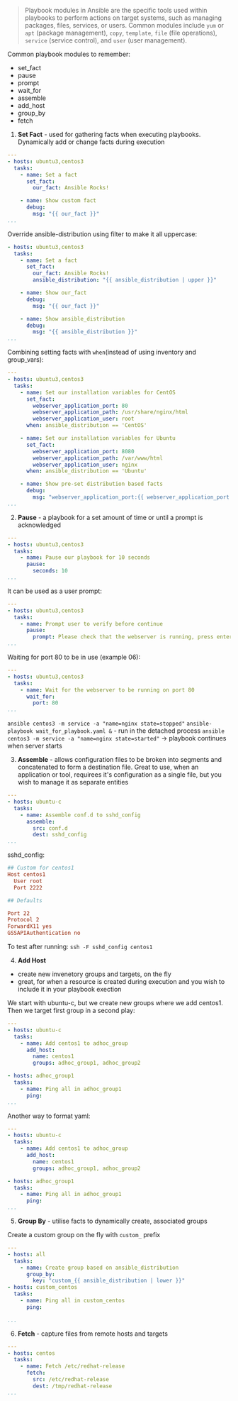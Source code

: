 >Playbook modules in Ansible are the specific tools used within playbooks to perform actions on target systems, such as managing packages, files, services, or users. Common modules include `yum` or `apt` (package management), `copy`, `template`, `file` (file operations), `service` (service control), and `user` (user management).

Common playbook modules to remember:
- set_fact
- pause
- prompt
- wait_for
- assemble
- add_host
- group_by
- fetch

1. **Set Fact** - used for gathering facts when executing playbooks. Dynamically add or change facts during execution
```yaml
---
- hosts: ubuntu3,centos3
  tasks:
    - name: Set a fact
      set_fact:
        our_fact: Ansible Rocks!

    - name: Show custom fact
      debug:
        msg: "{{ our_fact }}"
...
```

Override ansible-distribution using filter to make it all uppercase:
```yaml
- hosts: ubuntu3,centos3
  tasks:
    - name: Set a fact
      set_fact:
        our_fact: Ansible Rocks!
        ansible_distribution: "{{ ansible_distribution | upper }}"

    - name: Show our_fact
      debug:
        msg: "{{ our_fact }}"

    - name: Show ansible_distribution
      debug:
        msg: "{{ ansible_distribution }}"
...
```

Combining setting facts with `when`(instead of using inventory and group_vars):
```yaml
---
- hosts: ubuntu3,centos3
  tasks:
    - name: Set our installation variables for CentOS
      set_fact:
        webserver_application_port: 80
        webserver_application_path: /usr/share/nginx/html
        webserver_application_user: root
      when: ansible_distribution == 'CentOS'

    - name: Set our installation variables for Ubuntu
      set_fact:
        webserver_application_port: 8080
        webserver_application_path: /var/www/html
        webserver_application_user: nginx
      when: ansible_distribution == 'Ubuntu'

    - name: Show pre-set distribution based facts
      debug:
        msg: "webserver_application_port:{{ webserver_application_port }} webserver_application_path:{{ webserver_application_path }} webserver_application_user:{{ webserver_application_user }}"
...
```

2. **Pause** - a playbook for a set amount of time or until a prompt is acknowledged

```yaml
---
- hosts: ubuntu3,centos3
  tasks:
    - name: Pause our playbook for 10 seconds
      pause:
        seconds: 10
...
```

It can be used as a user prompt:
```yaml
---
- hosts: ubuntu3,centos3
  tasks:
    - name: Prompt user to verify before continue
      pause:
        prompt: Please check that the webserver is running, press enter to continue
...
```

Waiting for port 80 to be in use (example 06):
```yaml
---
- hosts: ubuntu3,centos3
  tasks:
    - name: Wait for the webserver to be running on port 80
      wait_for:
        port: 80
...
```

`ansible centos3 -m service -a "name=nginx state=stopped"`
`ansible-playbook wait_for_playbook.yaml &` - run in the detached process
`ansible centos3 -m service -a "name=nginx state=started"` -> playbook continues when server starts

3. **Assemble** - allows configuration files to be broken into segments and concatenated to form a destination file. Great to use, when an application or tool, requirees it's configuration as a single file, but you wish to manage it as separate entities

```yaml
---
- hosts: ubuntu-c
  tasks:
    - name: Assemble conf.d to sshd_config
      assemble:
        src: conf.d
        dest: sshd_config
...
```

sshd_config:
```ini
## Custom for centos1
Host centos1
  User root
  Port 2222

## Defaults

Port 22
Protocol 2
ForwardX11 yes
GSSAPIAuthentication no
```

To test after running:
`ssh -F sshd_config centos1`

4. **Add Host**
- create new invenetory groups and targets, on the fly
- great, for when a resource is created during execution and you wish to include it in your playbook exection

We start with ubuntu-c, but we create new groups where we add centos1. Then we target first group in a second play:
```yaml
---
- hosts: ubuntu-c
  tasks:
    - name: Add centos1 to adhoc_group
      add_host:
        name: centos1
        groups: adhoc_group1, adhoc_group2

- hosts: adhoc_group1
  tasks:
    - name: Ping all in adhoc_group1
      ping:
...
```

Another way to format yaml:
```yaml
---
- hosts: ubuntu-c
  tasks:
    - name: Add centos1 to adhoc_group
      add_host:
        name: centos1
        groups: adhoc_group1, adhoc_group2

- hosts: adhoc_group1
  tasks:
    - name: Ping all in adhoc_group1
      ping:
...
```

5. **Group By** - utilise facts to dynamically create, associated groups

Create a custom group on the fly with `custom_` prefix
```yaml
---
- hosts: all
  tasks:
    - name: Create group based on ansible_distribution
      group_by:
        key: "custom_{{ ansible_distribution | lower }}"
- hosts: custom_centos
  tasks:
    - name: Ping all in custom_centos
      ping:

...
```

6. **Fetch** - capture files from remote hosts and targets
```yaml
---
- hosts: centos
  tasks:
    - name: Fetch /etc/redhat-release
      fetch:
        src: /etc/redhat-release
        dest: /tmp/redhat-release
...
```